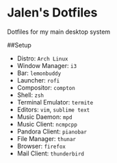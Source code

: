 Jalen's Dotfiles
================
Dotfiles for my main desktop system

##Setup
* Distro: `Arch Linux`
* Window Manager: `i3`
* Bar: `lemonbuddy`
* Launcher: `rofi`
* Compositor: `compton`
* Shell: `zsh`
* Terminal Emulator: `termite`
* Editors: `vim`, `sublime text`
* Music Daemon: `mpd`
* Music Client: `ncmpcpp`
* Pandora Client: `pianobar`
* File Manager: `thunar`
* Browser: `firefox`
* Mail Client: `thunderbird`

